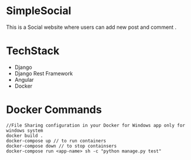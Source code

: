 # SimpleSocial
This is a Social website where users can add new post and comment .

# TechStack
  - Django
  - Django Rest Framework
  - Angular
  - Docker

# Docker Commands
  ```
  //File Sharing configuration in your Docker for Windows app only for windows system
  docker build .
  docker-compose up // to run containers
  docker-compose down // to stop containsers
  docker-compose run <app-name> sh -c "python manage.py test"
  ```
